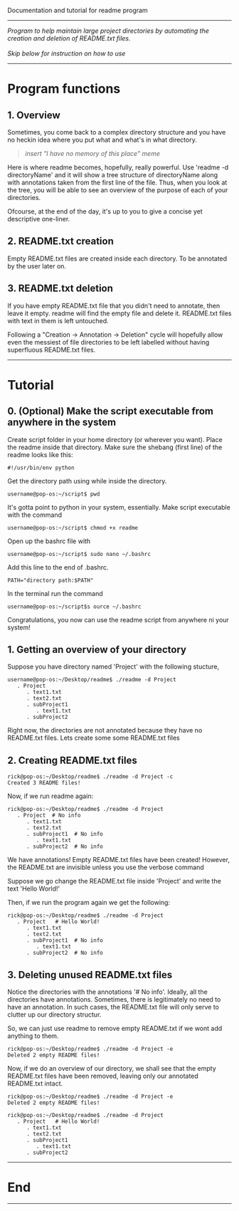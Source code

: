 Documentation and tutorial for readme program

* * *

*Program to help maintain large project directories by
automating the creation and deletion of README.txt files. 
<br><br>
Skip below for instruction on how to use*

* * *

# Program functions

## 1. Overview

Sometimes, you come back to a complex directory structure
and you have no heckin idea where you put what and what's
in what directory. 

> *insert "I have no memory of this place" meme*

Here is where readme becomes, hopefully, really powerful.
Use 'readme -d directoryName' and it will show a tree
structure of directoryName along with annotations taken
from the first line of the file. Thus, when you look
at the tree, you will be able to see an overview of the
purpose of each of your directories. 

Ofcourse, at the end of the day, it's up to you to
give a concise yet descriptive one-liner.


## 2. README.txt creation 
   
Empty README.txt files are created inside each directory.
To be annotated by the user later on. 


## 3. README.txt deletion

If you have empty README.txt file that you didn't need to
annotate, then leave it empty. readme will find the 
empty file and delete it. README.txt files with text in
them is left untouched. 

Following a "Creation -> Annotation -> Deletion" 
cycle will hopefully allow even the messiest of file 
directories to be left labelled without having
superfluous README.txt files.


* * *


#	Tutorial


## 0. (Optional) Make the script executable from anywhere in the system

Create script folder in your home directory (or wherever you want).
Place the readme inside that directory.
Make sure the shebang (first line) of the readme looks like this:
   
   	#!/usr/bin/env python
   
Get the directory path using while inside the directory.

   	username@pop-os:~/script$ pwd

It's gotta point to python in your system, essentially.
Make script executable with the command 
   
   	username@pop-os:~/script$ chmod +x readme 
   
Open up the bashrc file with 
   
   	username@pop-os:~/script$ sudo nano ~/.bashrc
   
Add this line to the end of .bashrc.
   
   	PATH="directory path:$PATH"
   
In the terminal run the command 

   	username@pop-os:~/script$s ource ~/.bashrc

Congratulations, you now can use the readme script from anywhere ni your system! 



## 1. Getting an overview of your directory

Suppose you have directory named 'Project' with the following stucture, 

	username@pop-os:~/Desktop/readme$ ./readme -d Project
	   . Project
	      . text1.txt
	      . text2.txt
	      . subProject1
	         . text1.txt
	      . subProject2

Right now, the directories are not annotated because they have no
README.txt files. Lets create some some README.txt files

## 2. Creating README.txt files

	rick@pop-os:~/Desktop/readme$ ./readme -d Project -c
	Created 3 README files!

Now, if we run readme again:
	
	rick@pop-os:~/Desktop/readme$ ./readme -d Project 
	   . Project  # No info	
	      . text1.txt
	      . text2.txt
	      . subProject1  # No info	
	         . text1.txt
	      . subProject2  # No info	

We have annotations! Empty README.txt files have been created!
However, the README.txt are invisible unless you use the verbose command

Suppose we go change the README.txt file inside 'Project' and write
the text 'Hello World!'
 
Then, if we run the program again we get the following:

	rick@pop-os:~/Desktop/readme$ ./readme -d Project
	   . Project   # Hello World!
	      . text1.txt
	      . text2.txt
	      . subProject1  # No info	
	         . text1.txt
	      . subProject2  # No info	


## 3. Deleting unused README.txt files

Notice the directories with the annotations '# No info'. 
Ideally, all the directories have annotations. Sometimes, 
there is legitimately no need to have an annotation. In such 
cases, the README.txt file will only serve to clutter up our 
directory structur. 

So, we can just use readme to remove empty README.txt if we
wont add anything to them.


	rick@pop-os:~/Desktop/readme$ ./readme -d Project -e
	Deleted 2 empty README files!


Now, if we do an overview of our directory, we shall see
that the empty README.txt files have been removed, leaving
only our annotated README.txt intact.


	rick@pop-os:~/Desktop/readme$ ./readme -d Project -e
	Deleted 2 empty README files!
	
	rick@pop-os:~/Desktop/readme$ ./readme -d Project 
	   . Project   # Hello World!
	      . text1.txt
	      . text2.txt
	      . subProject1
	         . text1.txt
	      . subProject2
	




----------------------------------------------------------------
# End
----------------------------------------------------------------